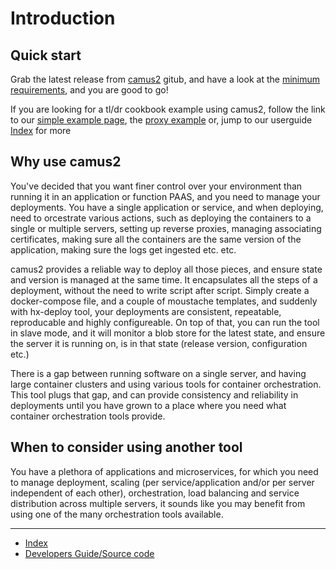 # Introduction

## Quick start
Grab the latest release from [camus2](https://github.com/helix-collective/camus2/releases) gitub, and have a look at the [minimum requirements](/camus2/userguide/1-welcome/5-minimum-requirements), and you are good to go!

If you are looking for a tl/dr cookbook example using camus2, follow the link to our [simple example page](/camus2/userguide/2-stepbystepexamples/1-basic-example), the [proxy example](/camus2/userguide/2-stepbystepexamples/2-proxy-example)
or, jump to our userguide [Index](/camus2/index.html) for more

## Why use camus2

You've decided that you want finer control over your environment than running it in an application or function PAAS, and you need to manage your deployments.
You have a single application or service, and when deploying, need to orcestrate various actions, such as deploying the containers to a single or multiple servers, setting up reverse proxies, managing associating certificates, making sure all the containers are the same version of the application, making sure the logs get ingested etc. etc.

camus2 provides a reliable way to deploy all those pieces, and ensure state and version is managed at the same time. It encapsulates all the steps of a deployment, without the need to write script after script. Simply create a docker-compose file, and a couple of moustache templates, and suddenly with hx-deploy tool, your deployments are consistent, repeatable, reproducable and highly configureable. On top of that, you can run the tool in slave mode, and it will monitor a blob store for the latest state, and ensure the server it is running on, is in that state (release version, configuration etc.)

There is a gap between running software on a single server, and having large container clusters and using various tools for container orchestration. This tool plugs that gap, and can provide consistency and reliability in deployments until you have grown to a place where you need what container orchestration tools provide.


## When to consider using another tool

You have a plethora of applications and microservices, for which you need to manage deployment, scaling (per service/application and/or per server independent of each other), orchestration, load balancing and service distribution across multiple servers,
it sounds like you may benefit from using one of the many orchestration tools available.

---

- [Index](/camus2/index)
- [Developers Guide/Source code](https://github.com/helix-collective/camus2)
